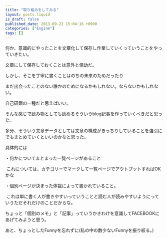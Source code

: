 ```yaml
---
title: "取り組みをしてみる"
layout: posts.liquid
is_draft: false
published_date: 2013-09-22 15:04:16 +0900
categories: ["Engine"]
tags: []
---
```


何か、意識的にやったことを文章化して保存し作業していくっていうことをやっていきたい。  
  
文章にして保存しておくことは意外と億劫だ。

しかし、そこを丁寧に書くことはのちの未来のためだったり  
  
まだ出会ったことのない誰かのためになるかもしれない。ならないかもしれない。  
  
自己研鑚の一種だと思えばいい。  
  
そんな感じで読み物としても読めるそういうblog記事を作っていくべきだと思った。

多分、そういう文章データとしては文章の構成がきっちりしていることを強引にでもまとめていくといいのかなと思った。

具体的には  
  
・何かについてまとまった一覧ページがあること  
  
&nbsp;これについては、カテゴリーでマークして一覧ページでアウトプットすればOKかな  
  
・個別ページが決まった体裁によって書かれていること。  
  
&nbsp;これは単に書く人が書きやすいっていうことと読む人が読みやすいようにっていうただそれだけのことだからな。

ちょっと「個別のメモ」と「記事」っていうかきわけを意識してFACEBOOKにあげてみようと思う。  
  
あと、ちょっとしたFunnyを忘れずに(私の中の数少ないFunnyを振り絞る。)


